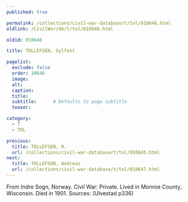 ```yaml
---
published: true

permalink: /collections/civil-war-database/t/tol/010646.html
oldlink: /CivilWar/db/t/tol/010646.html

oldid: 010646

title: TOLLEFSEN, Sylfest

pagelist:
  exclude: false
  order: 10646
  image: 
  alt:
  caption:
  title:
  subtitle:      # Defaults to page subtitle
  teaser:

category: 
  - T 
  - TOL

previous:
  title: TOLLEFSEN, R.
  url: /collections/civil-war-database/t/tol/010645.html  
next:
  title: TOLLEFSON, Andreas
  url: /collections/civil-war-database/t/tol/010647.html   
---
```

From Indre Sogn, Norway. Civil War: Private. Lived in Monroe County, Wisconsin. Died in 1901. Sources: (Ulvestad p336)